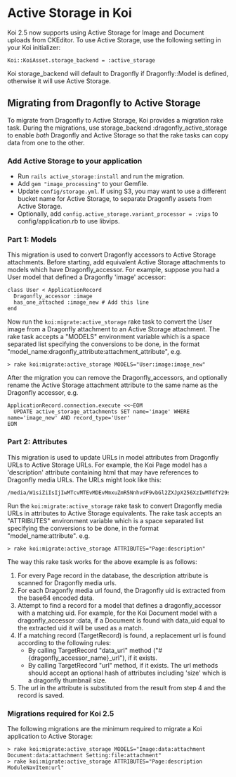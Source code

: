 # Active Storage in Koi

Koi 2.5 now supports using Active Storage for Image and Document uploads from CKEditor.
To use Active Storage, use the following setting in your Koi initializer:

    Koi::KoiAsset.storage_backend = :active_storage

Koi storage_backend will default to Dragonfly if Dragonfly::Model is defined, otherwise it will use Active Storage.

## Migrating from Dragonfly to Active Storage

To migrate from Dragonfly to Active Storage, Koi provides a migration rake task.
During the migrations, use storage_backend :dragonfly_active_storage to enable *both* Dragonfly and Active
Storage so that the rake tasks can copy data from one to the other.

### Add Active Storage to your application

- Run `rails active_storage:install` and run the migration. 
- Add `gem "image_processing"` to your Gemfile.
- Update `config/storage.yml`. If using S3, you may want to use a different bucket name for Active Storage, 
to separate Dragonfly assets from Active Storage.
- Optionally, add `config.active_storage.variant_processor = :vips` to config/application.rb to use libvips.

### Part 1: Models

This migration is used to convert Dragonfly accessors to Active Storage attachments.
Before starting, add equivalent Active Storage attachments to models which have Dragonfly_accessor.
For example, suppose you had a User model that defined a Dragonfly 'image' accessor:

    class User < ApplicationRecord
      Dragonfly_accessor :image
      has_one_attached :image_new # Add this line
    end

Now run the `koi:migrate:active_storage` rake task to convert the User image from a Dragonfly attachment
to an Active Storage attachment. The rake task accepts a "MODELS" environment variable which is a space separated
list specifying the conversions to be done, in the format "model_name:dragonfly_attribute:attachment_attribute", e.g.

    > rake koi:migrate:active_storage MODELS="User:image:image_new"

After the migration you can remove the Dragonfly_accessors, and optionally rename the Active Storage attachment
attribute to the same name as the Dragonfly accessor, e.g.

    ApplicationRecord.connection.execute <<~EOM
      UPDATE active_storage_attachments SET name='image' WHERE name='image_new' AND record_type='User'
    EOM

### Part 2: Attributes

This migration is used to update URLs in model attributes from Dragonfly URLs to Active Storage URLs.
For example, the Koi Page model has a 'description' attribute containing html that may have references to
Dragonfly media URLs. The URLs might look like this:

    /media/W1siZiIsIjIwMTcvMTEvMDEvMmxuZmR5NnhvdF9vbGl2ZXJpX256XzIwMTdfY29sbGVjdGlvbi5wZGYiXV0/document.pdf

Run the `koi:migrate:active_storage` rake task to convert Dragonfly media URLs in attributes
to Active Storage equivalents.
The rake task accepts an "ATTRIBUTES" environment variable which is a space separated list specifying
the conversions to be done, in the format "model_name:attribute". e.g.

    > rake koi:migrate:active_storage ATTRIBUTES="Page:description"

The way this rake task works for the above example is as follows:

1. For every Page record in the database, the description attribute is scanned for Dragonfly media urls.
2. For each Dragonfly media url found, the Dragonfly uid is extracted from the base64 encoded data.
3. Attempt to find a record for a model that defines a dragonfly_accessor with a matching uid. 
   For example, for the Koi Document model with a dragonfly_accessor :data, if a Document is found with
   data_uid equal to the extracted uid it will be used as a match.
4. If a matching record (TargetRecord) is found, a replacement url is found according to the following rules:
   - By calling TargetRecord "data_url" method ("#{dragonfly_accessor_name}_url"), if it exists.
   - By calling TargetRecord "url" method, if it exists.
   The url methods should accept an optional hash of attributes including 'size' which is a dragonfly thumbnail size. 
5. The url in the attribute is substituted from the result from step 4 and the record is saved.

### Migrations required for Koi 2.5

The following migrations are the minimum required to migrate a Koi application to Active Storage:

    > rake koi:migrate:active_storage MODELS="Image:data:attachment Document:data:attachment Setting:file:attachment"
    > rake koi:migrate:active_storage ATTRIBUTES="Page:description ModuleNavItem:url"

